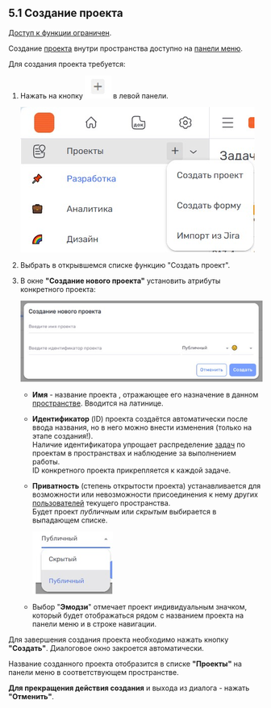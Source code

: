 ## 5.1 Создание проекта

[Доступ к функции ограничен](9_roles/9.2_access.md).  

Создание [проекта](5_project.md) внутри пространства доступно на [панели меню](3_menu/3_menu.md).

Для создания проекта требуется:

1. Нажать на кнопку ![создать_проект](/imgs/создать_проект.jpg) в левой панели.

   ![5.1-1](/imgs/5.1-1.jpg)

2. Выбрать в открывшемся списке функцию "Создать проект".
3. В окне **"Создание нового проекта"** установить атрибуты конкретного проекта:

   ![5.1-2](/imgs/5.1-2.jpg)

   - **Имя** - название проекта , отражающее его назначение в данном [пространстве](4_workspace/4_workspace.md). Вводится на латинице.
   - **Идентификатор** (ID) проекта создаётся автоматически после ввода названия, но в него можно внести изменения (только на этапе создания!).  
   Наличие идентификатора упрощает распределение [задач](6_task/6_task.md) по проектам в пространствах и наблюдение за выполнением работы.  
   ID конкретного проекта прикрепляется к каждой задаче. 
   - **Приватность** (степень открытости проекта) устанавливается для возможности или невозможности присоединения к нему других [пользователей](4_workspace/4.3_settings/4.3.2_members/4.3.2_members.md) текущего пространства.  
   Будет проект *публичным* или *скрытым* выбирается в выпадающем списке.  

     ![5.1-3](/imgs/5.1-3.jpg)

   - Выбор "**Эмодзи**" отмечает проект индивидуальным значком, который будет отображаться рядом с названием проекта на панели меню и в строке навигации.

Для завершения создания проекта необходимо нажать кнопку **"Создать"**. Диалоговое окно закроется автоматически.  

Название созданного проекта отобразится в списке **"Проекты"** на панели меню в соответствующем пространстве.

**Для прекращения действия создания** и выхода из диалога - нажать **"Отменить"**.
